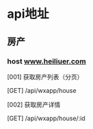 # api地址

## 房产

### host www.heiliuer.com

[001] 获取房产列表（分页）

[GET] /api/wxapp/house


[002] 获取房产详情

[GET] /api/wxapp/house/:id
